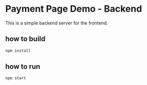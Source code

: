 # Payment Page Demo - Backend

This is a simple backend server for the frontend.

## how to build

```bash
npm install
```

## how to run

```bash
npm start
```
